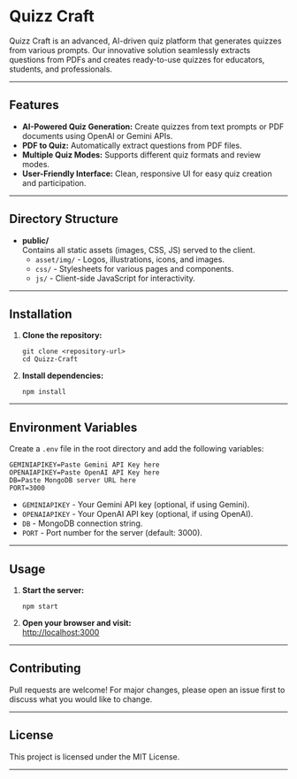 # Quizz Craft

Quizz Craft is an advanced, AI-driven quiz platform that generates quizzes from various prompts. Our innovative solution seamlessly extracts questions from PDFs and creates ready-to-use quizzes for educators, students, and professionals.

---

## Features

- **AI-Powered Quiz Generation:** Create quizzes from text prompts or PDF documents using OpenAI or Gemini APIs.
- **PDF to Quiz:** Automatically extract questions from PDF files.
- **Multiple Quiz Modes:** Supports different quiz formats and review modes.
- **User-Friendly Interface:** Clean, responsive UI for easy quiz creation and participation.

---

## Directory Structure

- **public/**  
  Contains all static assets (images, CSS, JS) served to the client.
  - `asset/img/` - Logos, illustrations, icons, and images.
  - `css/` - Stylesheets for various pages and components.
  - `js/` - Client-side JavaScript for interactivity.

---

## Installation

1. **Clone the repository:**
   ```
   git clone <repository-url>
   cd Quizz-Craft
   ```

2. **Install dependencies:**
   ```
   npm install
   ```

---

## Environment Variables

Create a `.env` file in the root directory and add the following variables:

```
GEMINIAPIKEY=Paste Gemini API Key here
OPENAIAPIKEY=Paste OpenAI API Key here
DB=Paste MongoDB server URL here
PORT=3000
```

- `GEMINIAPIKEY` - Your Gemini API key (optional, if using Gemini).
- `OPENAIAPIKEY` - Your OpenAI API key (optional, if using OpenAI).
- `DB` - MongoDB connection string.
- `PORT` - Port number for the server (default: 3000).

---

## Usage

1. **Start the server:**
   ```
   npm start
   ```
2. **Open your browser and visit:**  
   [http://localhost:3000](http://localhost:3000)

---

## Contributing

Pull requests are welcome! For major changes, please open an issue first to discuss what you would like to change.

---

## License

This project is licensed under the MIT License.

---